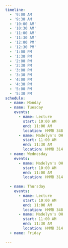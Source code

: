 ```yaml
---
timeline:
  - '9:00 AM'
  - '9:30 AM'
  - '10:00 AM'
  - '10:30 AM'
  - '11:00 AM'
  - '11:30 AM'
  - '12:00 PM'
  - '12:30 PM'
  - '1:00 PM'
  - '1:30 PM'
  - '2:00 PM'
  - '2:30 PM'
  - '3:00 PM'
  - '3:30 PM'
  - '4:00 PM'
  - '4:30 PM'
  - '5:00 PM'
  - '5:30 PM'
schedule:
  - name: Monday
  - name: Tuesday
    events:
      - name: Lecture
        start: 10:00 AM
        end: 11:00 AM
        location: HMMB 348
      - name: Madelyn's OH
        start: 11:00 AM
        end: 11:30 AM
        location: HMMB 314
  - name: Wednesday
    events:
      - name: Madelyn's OH
        start: 10:00 AM
        end: 11:00 AM
        location: HMMB 314
      
  - name: Thursday
    events:
      - name: Lecture
        start: 10:00 AM
        end: 11:00 AM
        location: HMMB 348
      - name: Madelyn's OH
        start: 11:00 AM
        end: 11:30 AM
        location: HMMB 314
  - name: Friday
    
---
```

